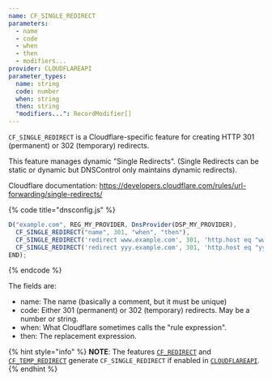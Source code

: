 ```yaml
---
name: CF_SINGLE_REDIRECT
parameters:
  - name
  - code
  - when
  - then
  - modifiers...
provider: CLOUDFLAREAPI
parameter_types:
  name: string
  code: number
  when: string
  then: string
  "modifiers...": RecordModifier[]
---
```


`CF_SINGLE_REDIRECT` is a Cloudflare-specific feature for creating HTTP 301
(permanent) or 302 (temporary) redirects.

This feature manages dynamic "Single Redirects". (Single Redirects can be
static or dynamic but DNSControl only maintains dynamic redirects).

Cloudflare documentation: <https://developers.cloudflare.com/rules/url-forwarding/single-redirects/>

{% code title="dnsconfig.js" %}
```javascript
D("example.com", REG_MY_PROVIDER, DnsProvider(DSP_MY_PROVIDER),
  CF_SINGLE_REDIRECT("name", 301, "when", "then"),
  CF_SINGLE_REDIRECT('redirect www.example.com', 301, 'http.host eq "www.example.com"', 'concat("https://otherplace.com", http.request.uri.path)'),
  CF_SINGLE_REDIRECT('redirect yyy.example.com', 301, 'http.host eq "yyy.example.com"', 'concat("https://survey.stackoverflow.co", "")'),
END);
```
{% endcode %}

The fields are:

* name: The name (basically a comment, but it must be unique)
* code: Either 301 (permanent) or 302 (temporary) redirects. May be a number or string.
* when: What Cloudflare sometimes calls the "rule expression".
* then: The replacement expression.

{% hint style="info" %}
**NOTE**: The features [`CF_REDIRECT`](CF_REDIRECT.md) and [`CF_TEMP_REDIRECT`](CF_TEMP_REDIRECT.md) generate `CF_SINGLE_REDIRECT` if enabled in [`CLOUDFLAREAPI`](../../provider/cloudflareapi.md).
{% endhint %}
